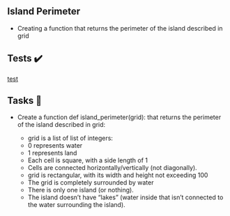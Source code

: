 ## Island Perimeter

- Creating a function that returns the perimeter of the island described in grid

## Tests :heavy_check_mark:

[test](test)

## Tasks :page_with_curl:

- Create a function def island_perimeter(grid): that returns the perimeter of the island described in grid:

    - grid is a list of list of integers:
    - 0 represents water
    - 1 represents land
    - Each cell is square, with a side length of 1
    - Cells are connected horizontally/vertically (not diagonally).
    - grid is rectangular, with its width and height not exceeding 100
    - The grid is completely surrounded by water
    - There is only one island (or nothing).
    - The island doesn’t have “lakes” (water inside that isn’t connected to the water surrounding the island).